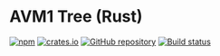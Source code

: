 # AVM1 Tree (Rust)

[![npm](https://img.shields.io/npm/v/avm1-tree.svg)](https://www.npmjs.com/package/avm1-tree)
[![crates.io](https://img.shields.io/crates/v/avm1-tree.svg)](https://crates.io/crates/avm1-tree)
[![GitHub repository](https://img.shields.io/badge/Github-open--flash%2Favm1--tree-blue.svg)](https://github.com/open-flash/avm1-tree)
[![Build status](https://img.shields.io/travis/com/open-flash/avm1-tree/master.svg)](https://travis-ci.com/open-flash/avm1-tree)
